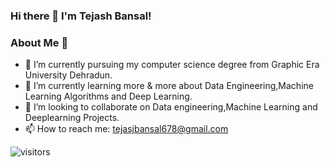 ### Hi there 👋 I'm Tejash Bansal!

### About Me 🚀
- 🔭 I’m currently pursuing my computer science degree from Graphic Era University Dehradun.
- 🌱 I’m currently learning more & more about Data Engineering,Machine Learning Algorithms and Deep Learning.
- 👯 I’m looking to collaborate on Data engineering,Machine Learning and Deeplearning Projects.
- 📫 How to reach me: tejasjbansal678@gmail.com

![visitors](https://visitor-badge.laobi.icu/badge?page_id=tejasjbansal.tejasjbansal)
<!--
**tejasjbansal/tejasjbansal** is a ✨ _special_ ✨ repository because its `README.md` (this file) appears on your GitHub profile.

Here are some ideas to get you started:

- 🔭 I’m currently working on ...
- 🌱 I’m currently learning ...
- 👯 I’m looking to collaborate on ...
- 🤔 I’m looking for help with ...
- 💬 Ask me about ...
- 📫 How to reach me: ...
- 😄 Pronouns: ...
- ⚡ Fun fact: ...
-->
